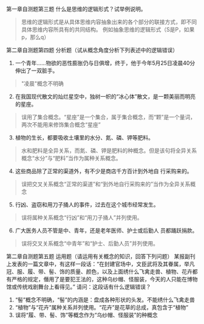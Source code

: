 第一章自测题第三题
什么是思维的逻辑形式？试举例说明。

> 思维的逻辑形式是从具体思维内容抽象出来的各个部分的联接方式，即不同具体思维内容所具有的共同结构。
例如抽象思维的逻辑形式（S是P，如果p，那么q）



第二章自测题第四题
分析题（试从概念角度分析下列表述中的逻辑错误）
1. 一个青年……物欲的恶性膨胀仍与日俱增，终于，他于今年5月25日凌晨40分伸出了一双脏手。

> "凌晨"概念不明确

2. 在我国现代散文的灿烂星空中，独树一帜的“冰心体”散文，是一颗美丽而明亮的星座。

> 误用了集合概念。“星座”是一个集合，属于集合概念，而“颗”是一个量词，两次不能用来修饰集合概念“星座”

3. 植物的生长，都要吸收土壤里的水分、氮、磷、钾等肥料。

> 水和肥料是全异关系，而氮、磷、钾是肥料的种概念。但是该句将全异关系概念“水分”与“肥料”当作为属种关系概念。

4. 这些商品除了正常的渠道外，有不少是商店千方百计到外地自
行采购来的。

> 误把交叉关系概念“正常的渠道”和“到外地自行采购来的”当作为全异关系概念

5. 行凶、盗窃和用刀子捅人的事件，过去在这个城市经常发生。

> 误将属种关系概念“行凶”和“用刀子捅人”并列使用。

6. 广大医务人员不管是中、青年，还是老年医师、护士或后勤人
员都踊跃捐款。

> 误将交叉关系概念“中青年”和“护士、后勤人员”并列使用。


第二章自测题第五题
运用题（请运用有关概念的知识，回答下列问题）
某报副刊上发表的一篇文章中，有这样一段话：“在封建官场中，文臣武将及其眷属，举凡冠、服、履、带、髻、饰的质量、颜色，以及上面绣什么飞禽走兽、植物、花卉都有严格的规定，僭用了是要犯王法的，这种乌纱帽、怪服装，今天的人只能在博物馆或传统戏剧舞台上看得见。”
请问：这段话有什么逻辑错误？

1. “髻”概念不明确，“髻”的内涵是：盘成各种形状的头发。不能绣什么飞禽走兽
2. “植物”与“花卉”属种关系并列使用。“花卉”是花草的总成，真包含于“植物”
3. 误将“履、带、髻、饰”等概念作为“乌纱帽、怪服装”的种概念

